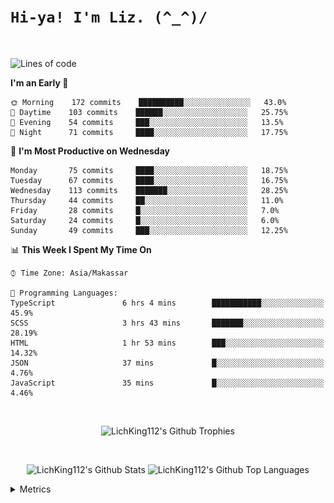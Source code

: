 
# `Hi-ya! I'm Liz. (^_^)/ `

<br>

<!--START_SECTION:waka-->
![Lines of code](https://img.shields.io/badge/From%20Hello%20World%20I%27ve%20Written-89736%20lines%20of%20code-blue)

**I'm an Early 🐤** 

```text
🌞 Morning    172 commits    ██████████░░░░░░░░░░░░░░░   43.0% 
🌆 Daytime    103 commits    ██████░░░░░░░░░░░░░░░░░░░   25.75% 
🌃 Evening    54 commits     ███░░░░░░░░░░░░░░░░░░░░░░   13.5% 
🌙 Night      71 commits     ████░░░░░░░░░░░░░░░░░░░░░   17.75%

```
📅 **I'm Most Productive on Wednesday** 

```text
Monday       75 commits     ████░░░░░░░░░░░░░░░░░░░░░   18.75% 
Tuesday      67 commits     ████░░░░░░░░░░░░░░░░░░░░░   16.75% 
Wednesday    113 commits    ███████░░░░░░░░░░░░░░░░░░   28.25% 
Thursday     44 commits     ██░░░░░░░░░░░░░░░░░░░░░░░   11.0% 
Friday       28 commits     █░░░░░░░░░░░░░░░░░░░░░░░░   7.0% 
Saturday     24 commits     █░░░░░░░░░░░░░░░░░░░░░░░░   6.0% 
Sunday       49 commits     ███░░░░░░░░░░░░░░░░░░░░░░   12.25%

```


📊 **This Week I Spent My Time On** 

```text
⌚︎ Time Zone: Asia/Makassar

💬 Programming Languages: 
TypeScript               6 hrs 4 mins        ███████████░░░░░░░░░░░░░░   45.9% 
SCSS                     3 hrs 43 mins       ███████░░░░░░░░░░░░░░░░░░   28.19% 
HTML                     1 hr 53 mins        ███░░░░░░░░░░░░░░░░░░░░░░   14.32% 
JSON                     37 mins             █░░░░░░░░░░░░░░░░░░░░░░░░   4.76% 
JavaScript               35 mins             █░░░░░░░░░░░░░░░░░░░░░░░░   4.46%

```


<!--END_SECTION:waka-->

<br>

  <p align="center">
    <img alt="LichKing112's Github Trophies" src="https://github-profile-trophy.vercel.app/?username=LichKing112&theme=onedark" />
  </p>
  
 <br>
 <p align="center">
    <img alt="LichKing112's Github Stats" src="https://github-readme-stats.vercel.app/api?username=lichking112&theme=gotham&show_icons=true" />
    <img alt="LichKing112's Github Top Languages" src="https://github-readme-stats.vercel.app/api/top-langs/?username=lichking112&theme=gotham&layout=compact" />
  </p>


<details>
  <summary>Metrics</summary>
  <br>
  <p align="center">
    <img alt="LichKing112's Github Metrics" src="https://github.com/LichKing112/LichKing112/blob/master/github-metrics.svg" />
  </p>
</details>


